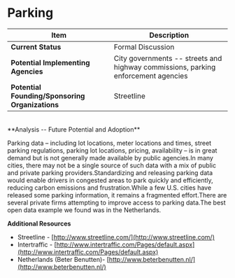 # Parking
| Item | Description |
| --- | --- |
| **Current Status** | Formal Discussion |
| **Potential Implementing Agencies** | City governments -- streets and highway commissions, parking enforcement agencies |
| **Potential Founding/Sponsoring Organizations** | Streetline |
<br>
**Analysis -- Future Potential and Adoption**

Parking data – including lot locations, meter locations and times, street parking regulations, parking lot locations, pricing, availability – is in great demand but is not generally made available by public agencies.In many cities, there may not be a single source of such data with a mix of public and private parking providers.Standardizing and releasing parking data would enable drivers in congested areas to park quickly and efficiently, reducing carbon emissions and frustration.While a few U.S. cities have released some parking information, it remains a fragmented effort.There are several private firms attempting to improve access to parking data.The best open data example we found was in the Netherlands.

**Additional Resources**

*   Streetline - [http://www.streetline.com/](http://www.streetline.com/)
*   Intertraffic - [http://www.intertraffic.com/Pages/default.aspx](http://www.intertraffic.com/Pages/default.aspx)
*   Netherlands (Beter Benutten)- [http://www.beterbenutten.nl/](http://www.beterbenutten.nl/)
